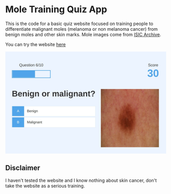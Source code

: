 # Mole Training Quiz App

This is the code for a basic quiz website focused on training people to differentiate malignant moles (melanoma or non melanoma cancer) from benign moles and other skin marks. Mole images come from [ISIC Archive](https://www.isic-archive.com/).

You can try the website [here](https://moles.mathigatti.com/)

![](demo.jpg)

## Disclaimer

I haven't tested the website and I know nothing about skin cancer, don't take the website as a serious training.



